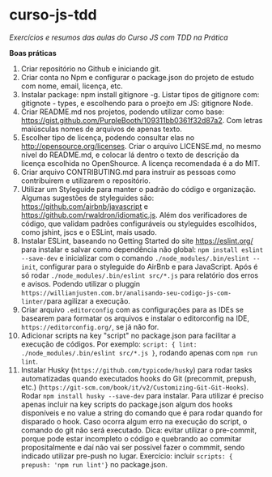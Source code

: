 # curso-js-tdd
*Exercícios e resumos das aulas do Curso JS com TDD na Prática* 

**Boas práticas**

1. Criar repositório no Github e iniciando git.
2. Criar conta no Npm e configurar o package.json do projeto de estudo com nome, email, licença, etc. 
3. Instalar package: npm install gitignore -g. Listar tipos de gitignore com: gitignote - types, e escolhendo para o proejto em JS: gitignore Node.
4. Criar README.md nos projetos, podendo utilizar como base: https://gist.github.com/PurpleBooth/109311bb0361f32d87a2. Com letras maiúsculas nomes de arquivos de apenas texto.
5. Escolher tipo de licença, podendo consultar elas no http://opensource.org/licenses. Criar o arquivo LICENSE.md, no mesmo nível do README.md, e colocar lá dentro o texto de descrição da licença escolhida no OpenShource. A licença recomendada é a do MIT.
6. Criar arquivo CONTRIBUTING.md para instruir as pessoas como contribuirem e utilizarem o repositório.
7. Utilizar um Styleguide para manter o padrão do código e organização. Algumas sugestões de styleguides são: https://github.com/airbnb/javascript e https://github.com/rwaldron/idiomatic.js. Além dos verificadores de código, que validam padrões configuráveis ou styleguides escolhidos, como jshint, jscs e o ESLint, mais usado.
8. Instalar ESLint, baseando no Getting Started do site https://eslint.org/ para instalar e salvar como dependência não global: `npm install eslint --save-dev` e inicializar com o comando `./node_modules/.bin/eslint --init`, configurar para o styleguide do AirBnb e para JavaScript. Após é só rodar `./node_modules/.bin/eslint src/*.js` para relatório dos erros e avisos. Podendo utilizar o pluggin `https://willianjusten.com.br/analisando-seu-codigo-js-com-linter/`para agilizar a execução.
9. Criar arquivo `.editorconfig` com as configurações para as IDEs se basearem para formatar os arquivos e instalar o editorconfig na IDE, `https://editorconfig.org/`, se já não for.
10. Adicionar scripts na key "script" no package.json para facilitar a execução de códigos. Por exemplo: `script: { lint: ./node_modules/.bin/eslint src/*.js }`, rodando apenas com `npm run lint`.
11. Instalar Husky (`https://github.com/typicode/husky`) para rodar tasks automatizadas quando executados hooks do Git (precommit, prepush, etc.) (`https://git-scm.com/book/it/v2/Customizing-Git-Git-Hooks`). Rodar `npm install husky --save-dev` para instalar. Para utilizar é preciso apenas incluir na key scripts do package.json algum dos hooks disponíveis e no value a string do comando que é para rodar quando for disparado o hook. Caso ocorra algum erro na execução do script, o comando do git não será executado. Dica: evitar utilizar o pre-commit, porque pode estar incompleto o código e quebrando ao commitar propositalmente e daí não vai ser possível fazer o commmit, sendo indicado utilizar pre-push no lugar. Exercício: incluir `scripts: { prepush: 'npm run lint'}` no package.json.
